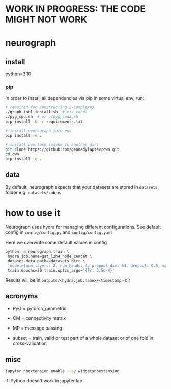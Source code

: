 # WORK IN PROGRESS: THE CODE MIGHT NOT WORK
# neurograph

## install

python=3.10

### pip
In order to install all dependencies via pip in some virtual env, run:

```bash
# required for constructing 2-complexes
./graph-tool_install.sh  # via conda
./pyg_cpu.sh  # or ./pyg_cuda.sh
pip install -U -r requirements.txt

# install neurograph into env
pip install -e .

# install cwn fork (maybe to another dir)
git clone https://github.com/gennadylaptev/cwn.git
cd cwn
pip install -e .
```

## data
By default, neurograph expects that your datasets are stored in `datasets` folder e.g. `datasets/cobre`.

# how to use it
Neurograph uses hydra for managing different configurations. See default config in `config/config.py` and `config/config.yaml`

Here we overwrite some default values in config
```bash
python -m neurograph.train \
 hydra.job.name=gat_l2h4_node_concat \
 dataset.data_path=<datasets dir> \
 'model={num_layers: 2, num_heads: 4, prepool_dim: 64, dropout: 0.5, mp_type: node_concate, final_node_dim:8}' \
 train.epochs=20 train.optim_args='{lr: 3.5e-4}'
```

Results will be in `outputs/<hydra.job.name>/<timestamp>` dir

## acronyms
* PyG = pytorch_geometric
* CM = connectivity matrix
* MP = message passing

* subset = train, valid or test part of a whole dataset or of one fold in cross-validation

## misc
```bash
jupyter nbextension enable --py widgetsnbextension
```
if IPython doesn't work in jupyter lab
